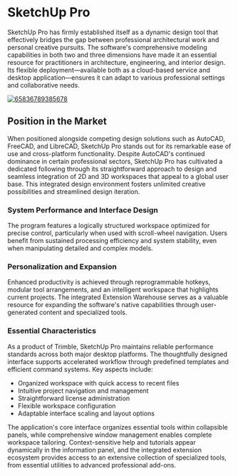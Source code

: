 # SketchUp Pro
SketchUp Pro has firmly established itself as a dynamic design tool that effectively bridges the gap between professional architectural work and personal creative pursuits. The software's comprehensive modeling capabilities in both two and three dimensions have made it an essential resource for practitioners in architecture, engineering, and interior design. Its flexible deployment—available both as a cloud-based service and desktop application—ensures it can adapt to various professional settings and collaborative needs.

[![65836789385678](https://github.com/user-attachments/assets/1d4ee005-e651-4eec-8648-3e010511892f)](https://y.gy/pro-sketchup-extended)

## **Position in the Market**
When positioned alongside competing design solutions such as AutoCAD, FreeCAD, and LibreCAD, SketchUp Pro stands out for its remarkable ease of use and cross-platform functionality. Despite AutoCAD's continued dominance in certain professional sectors, SketchUp Pro has cultivated a dedicated following through its straightforward approach to design and seamless integration of 2D and 3D workspaces that appeal to a global user base. This integrated design environment fosters unlimited creative possibilities and streamlined design iteration.

### **System Performance and Interface Design**
The program features a logically structured workspace optimized for precise control, particularly when used with scroll-wheel navigation. Users benefit from sustained processing efficiency and system stability, even when manipulating detailed and complex models.

### **Personalization and Expansion**
Enhanced productivity is achieved through reprogrammable hotkeys, modular tool arrangements, and an intelligent workspace that highlights current projects. The integrated Extension Warehouse serves as a valuable resource for expanding the software's native capabilities through user-generated content and specialized tools.

### **Essential Characteristics**
As a product of Trimble, SketchUp Pro maintains reliable performance standards across both major desktop platforms. The thoughtfully designed interface supports accelerated workflow through predefined templates and efficient command systems. Key aspects include:
- Organized workspace with quick access to recent files
- Intuitive project navigation and management
- Straightforward license administration
- Flexible workspace configuration
- Adaptable interface scaling and layout options

The application's core interface organizes essential tools within collapsible panels, while comprehensive window management enables complete workspace tailoring. Context-sensitive help and tutorials appear dynamically in the information panel, and the integrated extension ecosystem provides access to an extensive collection of specialized tools, from essential utilities to advanced professional add-ons.

